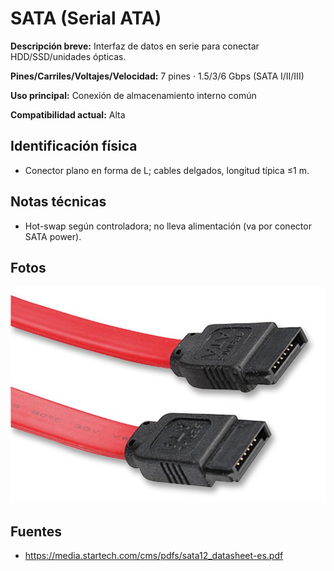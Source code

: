 
# SATA (Serial ATA)

**Descripción breve:** Interfaz de datos en serie para conectar HDD/SSD/unidades ópticas.  

**Pines/Carriles/Voltajes/Velocidad:** 7 pines · 1.5/3/6 Gbps (SATA I/II/III) 

**Uso principal:** Conexión de almacenamiento interno común  

**Compatibilidad actual:** Alta

## Identificación física
- Conector plano en forma de L; cables delgados, longitud típica ≤1 m.

## Notas técnicas
- Hot-swap según controladora; no lleva alimentación (va por conector SATA power).

## Fotos
![Cable SATA](../../../assets/img/11-conectores_datos/SATA_datos_11.jpg "Cable SATA")

## Fuentes
- https://media.startech.com/cms/pdfs/sata12_datasheet-es.pdf
